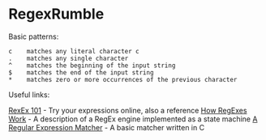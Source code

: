 # RegexRumble

Basic patterns:

    c    matches any literal character c
    .    matches any single character
    ^    matches the beginning of the input string
    $    matches the end of the input string
    *    matches zero or more occurrences of the previous character

Useful links:

[RexEx 101](https://regex101.com/) - Try your expressions online, also a reference
[How RegExes Work](http://perl.plover.com/Regex/article.html) - A description of a RegEx engine implemented as a state machine
[A Regular Expression Matcher](http://www.cs.princeton.edu/courses/archive/spr09/cos333/beautiful.html) - A basic matcher written in C
